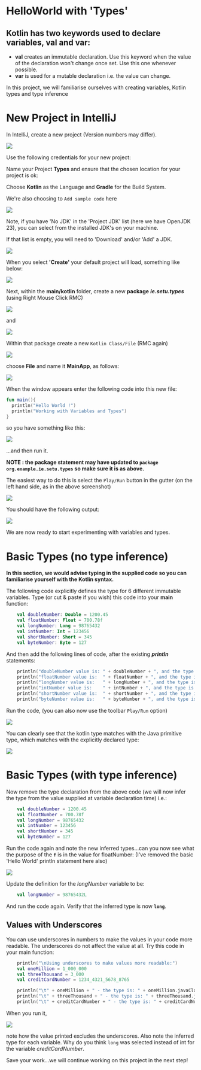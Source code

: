 # HelloWorld with 'Types'


## Kotlin has two keywords used to declare variables, **val** and **var**:

- **val** creates an immutable declaration. Use this keyword when the value of the declaration won't change once set.  Use this one whenever possible.
- **var** is used for a mutable declaration i.e. the value can change.

In this project, we will familiarise ourselves with creating variables, Kotlin types and type inference


# New Project in IntelliJ

In IntelliJ, create a new project (Version numbers may differ).  

![](img/s01.png)

Use the following credentials for your new project:

Name your Project **Types** and ensure that the chosen location for your project is ok:

Choose **Kotlin** as the Language and **Gradle** for the Build System.

We're also choosing to `Add sample code` here

![](img/s02a.png)

Note, if you have 'No JDK' in the 'Project JDK' list (here we have OpenJDK 23), you can select from the installed JDK's on your machine.

If that list is empty, you will need to 'Download' and/or 'Add' a JDK.

![](img/s02b.png)

When you select **'Create'** your default project will load, something like below:

![](img/s06.png)

Next, within the **main/kotlin** folder, create a new **package** ***ie.setu.types*** (using Right Mouse Click RMC)

![](img/s07a.png)

and

![](img/s07b.png)

Within that package create a new `Kotlin Class/File` (RMC again)

![](img/s08a.png)

choose **File** and name it **MainApp**, as follows:

![](img/s08b.png)

When the window appears enter the following code into this new file:

~~~kotlin
fun main(){
  println("Hello World !")
  println("Working with Variables and Types")
}
~~~

so you have something like this:

![](img/s09.png)

...and then run it.  

**NOTE : the package statement may have updated to `package org.example.ie.setu.types` so make sure it is as above.**

The easiest way to do this is select the `Play/Run` button in the gutter (on the left hand side, as in the above screenshot)

![](img/s10.png)

You should have the following output:

![](img/s11.png)

We are now ready to start experimenting with variables and types.


# Basic Types (no type inference)

**In this section, we would advise typing in the supplied code so you can familiarise yourself with the Kotlin syntax.**

The following code explicitly defines the type for 6 different immutable variables.  Type (or cut & paste if you wish) this code into your **main** function:

~~~kotlin
    val doubleNumber: Double = 1200.45
    val floatNumber: Float = 700.78f
    val longNumber: Long = 98765432
    val intNumber: Int = 123456
    val shortNumber: Short = 345
    val byteNumber: Byte = 127
~~~

And then add the following lines of code, after the existing ***println*** statements:

~~~kotlin
    println("doubleNumber value is: " + doubleNumber + ", and the type is: " + doubleNumber.javaClass)
    println("floatNumber value is:  " + floatNumber + ", and the type is: " + floatNumber.javaClass)
    println("longNumber value is:   " + longNumber + ", and the type is: " + longNumber.javaClass)
    println("intNumber value is:    " + intNumber + ", and the type is: " + intNumber.javaClass)
    println("shortNumber value is:  " + shortNumber + ", and the type is: " + shortNumber.javaClass)
    println("byteNumber value is:   " + byteNumber + ", and the type is: " + byteNumber.javaClass)
~~~

Run the code, (you can also now use the toolbar `Play/Run` option)

![](img/s12.png)

You can clearly see that the kotlin type matches with the Java primitive type, which matches with the explicitly declared type: 

![](img/s13.png)


# Basic Types (with type inference)

Now remove the type declaration from the above code (we will now infer the type from the value supplied at variable declaration time) i.e.:

~~~kotlin
    val doubleNumber = 1200.45
    val floatNumber = 700.78f
    val longNumber = 98765432
    val intNumber = 123456
    val shortNumber = 345
    val byteNumber = 127
~~~

Run the code again and note the new inferred types...can you now see what the purpose of the **`f`** is in the value for floatNumber: (I've removed the basic 'Hello World' println statement here also)

![](img/s14.png)

Update the definition for the *longNumber* variable to be:

~~~kotlin
    val longNumber = 98765432L
~~~

And run the code again.  Verify that the inferred type is now **`long`**.


## Values with Underscores

You can use underscores in numbers to make the values in your code more readable.  The underscores do not affect the value at all.  Try this code in your main function:

~~~kotlin
    println("\nUsing underscores to make values more readable:")
    val oneMillion = 1_000_000
    val threeThousand = 3_000
    val creditCardNumber = 1234_4321_5678_8765

    println("\t" + oneMillion + " - the type is: " + oneMillion.javaClass)
    println("\t" + threeThousand + " - the type is: " + threeThousand.javaClass)
    println("\t" + creditCardNumber + " - the type is: " + creditCardNumber.javaClass)
~~~

When you run it,

![](img/s14a.png)

note how the value printed excludes the underscores.  Also note the inferred type for each variable.  Why do you think `long` was selected instead of int for the variable *creditCardNumber*.

Save your work...we will continue working on this project in the next step!
